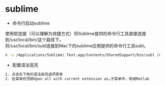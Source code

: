 # sublime

- 命令行启动sublime  

使用软连接（可以理解为快捷方式）将Sublime提供的命令行工具直接连接到/usr/local/bin/这个路径下。  
将/usr/local/bin/subl连接到Mac下的sublime应用提供的命令行工具subl。

```bash
n -s /Applications/Sublime\ Text.app/Contents/SharedSupport/bin/subl /usr/local/bin/subl
```


- 配置语法高亮  

```bash
1. 点击右下角的语法高亮选项菜单
2. 在菜单的顶部Open all with current extension as…子菜单中，改成Matlab
```